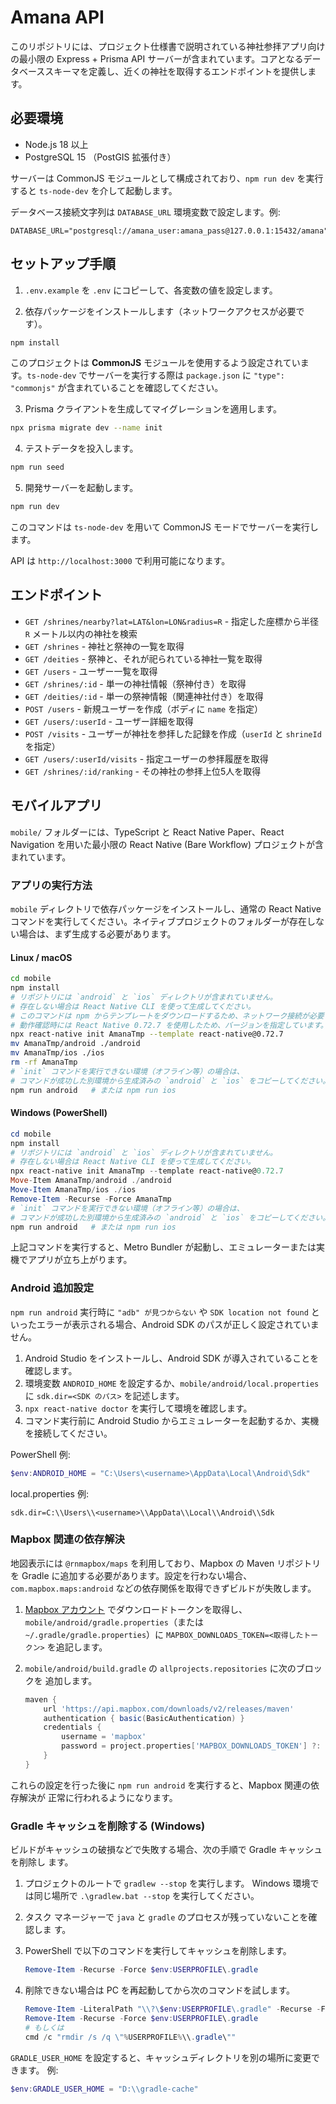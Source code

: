 # Amana API

このリポジトリには、プロジェクト仕様書で説明されている神社参拝アプリ向けの最小限の Express + Prisma API サーバーが含まれています。コアとなるデータベーススキーマを定義し、近くの神社を取得するエンドポイントを提供します。

## 必要環境

- Node.js 18 以上
- PostgreSQL 15 （PostGIS 拡張付き）

サーバーは CommonJS モジュールとして構成されており、`npm run dev` を実行すると `ts-node-dev` を介して起動します。

データベース接続文字列は `DATABASE_URL` 環境変数で設定します。例:

```
DATABASE_URL="postgresql://amana_user:amana_pass@127.0.0.1:15432/amana"
```

## セットアップ手順

1. `.env.example` を `.env` にコピーして、各変数の値を設定します。

2. 依存パッケージをインストールします（ネットワークアクセスが必要です）。

```bash
npm install
```

このプロジェクトは **CommonJS** モジュールを使用するよう設定されています。`ts-node-dev` でサーバーを実行する際は `package.json` に `"type": "commonjs"` が含まれていることを確認してください。

3. Prisma クライアントを生成してマイグレーションを適用します。

```bash
npx prisma migrate dev --name init
```

4. テストデータを投入します。

```bash
npm run seed
```

5. 開発サーバーを起動します。

```bash
npm run dev
```

このコマンドは `ts-node-dev` を用いて CommonJS モードでサーバーを実行します。

API は `http://localhost:3000` で利用可能になります。

## エンドポイント

- `GET /shrines/nearby?lat=LAT&lon=LON&radius=R` - 指定した座標から半径 `R` メートル以内の神社を検索
- `GET /shrines` - 神社と祭神の一覧を取得
- `GET /deities` - 祭神と、それが祀られている神社一覧を取得
- `GET /users` - ユーザー一覧を取得
- `GET /shrines/:id` - 単一の神社情報（祭神付き）を取得
- `GET /deities/:id` - 単一の祭神情報（関連神社付き）を取得
- `POST /users` - 新規ユーザーを作成（ボディに `name` を指定）
- `GET /users/:userId` - ユーザー詳細を取得
- `POST /visits` - ユーザーが神社を参拝した記録を作成（`userId` と `shrineId` を指定）
- `GET /users/:userId/visits` - 指定ユーザーの参拝履歴を取得
- `GET /shrines/:id/ranking` - その神社の参拝上位5人を取得

## モバイルアプリ

`mobile/` フォルダーには、TypeScript と React Native Paper、React Navigation を用いた最小限の React Native (Bare Workflow) プロジェクトが含まれています。

### アプリの実行方法

`mobile` ディレクトリで依存パッケージをインストールし、通常の React Native コマンドを実行してください。ネイティブプロジェクトのフォルダーが存在しない場合は、まず生成する必要があります。

#### Linux / macOS

```bash
cd mobile
npm install
# リポジトリには `android` と `ios` ディレクトリが含まれていません。
# 存在しない場合は React Native CLI を使って生成してください。
# このコマンドは npm からテンプレートをダウンロードするため、ネットワーク接続が必要です。
# 動作確認時には React Native 0.72.7 を使用したため、バージョンを指定しています。
npx react-native init AmanaTmp --template react-native@0.72.7
mv AmanaTmp/android ./android
mv AmanaTmp/ios ./ios
rm -rf AmanaTmp
# `init` コマンドを実行できない環境（オフライン等）の場合は、
# コマンドが成功した別環境から生成済みの `android` と `ios` をコピーしてください。
npm run android   # または npm run ios
```

#### Windows (PowerShell)

```powershell
cd mobile
npm install
# リポジトリには `android` と `ios` ディレクトリが含まれていません。
# 存在しない場合は React Native CLI を使って生成してください。
npx react-native init AmanaTmp --template react-native@0.72.7
Move-Item AmanaTmp/android ./android
Move-Item AmanaTmp/ios ./ios
Remove-Item -Recurse -Force AmanaTmp
# `init` コマンドを実行できない環境（オフライン等）の場合は、
# コマンドが成功した別環境から生成済みの `android` と `ios` をコピーしてください。
npm run android   # または npm run ios
```

上記コマンドを実行すると、Metro Bundler が起動し、エミュレーターまたは実機でアプリが立ち上がります。

### Android 追加設定

`npm run android` 実行時に `"adb" が見つからない` や `SDK location not found` といったエラーが表示される場合、Android SDK のパスが正しく設定されていません。

1. Android Studio をインストールし、Android SDK が導入されていることを確認します。
2. 環境変数 `ANDROID_HOME` を設定するか、`mobile/android/local.properties` に `sdk.dir=<SDK のパス>` を記述します。
3. `npx react-native doctor` を実行して環境を確認します。
4. コマンド実行前に Android Studio からエミュレーターを起動するか、実機を接続してください。

PowerShell 例:

```powershell
$env:ANDROID_HOME = "C:\Users\<username>\AppData\Local\Android\Sdk"
```

local.properties 例:

```
sdk.dir=C:\\Users\\<username>\\AppData\\Local\\Android\\Sdk
```

### Mapbox 関連の依存解決

地図表示には `@rnmapbox/maps` を利用しており、Mapbox の Maven リポジトリを
Gradle に追加する必要があります。設定を行わない場合、
`com.mapbox.maps:android` などの依存関係を取得できずビルドが失敗します。

1. [Mapbox アカウント](https://www.mapbox.com/) でダウンロードトークンを取得し、
   `mobile/android/gradle.properties`（または `~/.gradle/gradle.properties`）に
   `MAPBOX_DOWNLOADS_TOKEN=<取得したトークン>` を追記します。
2. `mobile/android/build.gradle` の `allprojects.repositories` に次のブロックを
   追加します。

   ```gradle
   maven {
       url 'https://api.mapbox.com/downloads/v2/releases/maven'
       authentication { basic(BasicAuthentication) }
       credentials {
           username = 'mapbox'
           password = project.properties['MAPBOX_DOWNLOADS_TOKEN'] ?: ''
       }
   }
   ```

これらの設定を行った後に `npm run android` を実行すると、Mapbox 関連の依存解決が
正常に行われるようになります。

### Gradle キャッシュを削除する (Windows)

ビルドがキャッシュの破損などで失敗する場合、次の手順で Gradle キャッシュを削除し
ます。

1. プロジェクトのルートで `gradlew --stop` を実行します。
   Windows 環境では同じ場所で `.\gradlew.bat --stop` を実行してください。
2. タスク マネージャーで `java` と `gradle` のプロセスが残っていないことを確認しま
   す。
3. PowerShell で以下のコマンドを実行してキャッシュを削除します。

   ```powershell
   Remove-Item -Recurse -Force $env:USERPROFILE\.gradle
   ```

4. 削除できない場合は PC を再起動してから次のコマンドを試します。

   ```powershell
   Remove-Item -LiteralPath "\\?\$env:USERPROFILE\.gradle" -Recurse -Force
   Remove-Item -Recurse -Force $env:USERPROFILE\.gradle
   # もしくは
   cmd /c "rmdir /s /q \"%USERPROFILE%\\.gradle\""
   ```

`GRADLE_USER_HOME` を設定すると、キャッシュディレクトリを別の場所に変更できます。
例:

```powershell
$env:GRADLE_USER_HOME = "D:\\gradle-cache"
```
